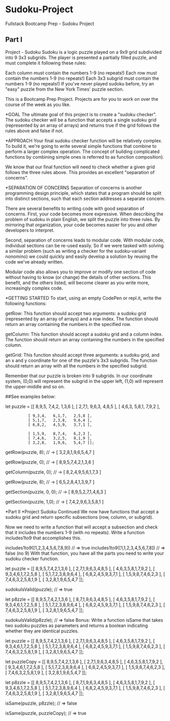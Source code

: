 # Sudoku-Project
Fullstack Bootcamp Prep - Sudoku Project

## Part I
Project - Sudoku
Sudoku is a logic puzzle played on a 9x9 grid subdivided into 9 3x3 subgrids. The player is presented a partially filled puzzle, and must complete it following these rules:

Each column must contain the numbers 1-9 (no repeats!)
Each row must contain the numbers 1-9 (no repeats!)
Each 3x3 subgrid must contain the numbers 1-9 (no repeats!)
If you've never played sudoku before, try an "easy" puzzle from the New York Times' puzzle section.

This is a Bootcamp Prep Project. Projects are for you to work on over the course of the week as you like.

*GOAL
The ultimate goal of this project is to create a "sudoku checker". The sudoku checker will be a function that accepts a single sudoku grid (represented by an array of arrays) and returns true if the grid follows the rules above and false if not.

*APPROACH
Your final sudoku checker function will be relatively complex. To build it, we're going to write several simple functions that combine to perform a larger complex operation. The concept of building complicated functions by combining simple ones is referred to as function composition).

We know that our final function will need to check whether a given grid follows the three rules above. This provides an excellent "separation of concerns".

*SEPARATION OF CONCERNS
Separation of concerns is another programming design principle, which states that a program should be split into distinct sections, such that each section addresses a separate concern.

There are several benefits to writing code with good separation of concerns. First, your code becomes more expressive. When describing the problem of sudoku in plain English, we split the puzzle into three rules. By mirroring that organization, your code becomes easier for you and other developers to interpret.

Second, separation of concerns leads to modular code. With modular code, individual sections can be re-used easily. So if we were tasked with solving a similar problem (such as writing a checker for the sudoku-variant nonomino) we could quickly and easily develop a solution by reusing the code we've already written.

Modular code also allows you to improve or modify one section of code without having to know (or change) the details of other sections. This benefit, and the others listed, will become clearer as you write more, increasingly complex code.

*GETTING STARTED
To start, using an empty CodePen or repl.it, write the following functions:

getRow: This function should accept two arguments: a sudoku grid (represented by an array of arrays) and a row index. The function should return an array containing the numbers in the specified row.

getColumn: This function should accept a sudoku grid and a column index. The function should return an array containing the numbers in the specified column.

getGrid: This function should accept three arguments: a sudoku grid, and an x and y coordinate for one of the puzzle's 3x3 subgrids. The function should return an array with all the numbers in the specified subgrid.

Remember that our puzzle is broken into 9 subgrids. In our coordinate system, (0,0) will represent the subgrid in the upper left, (1,0) will represent the upper-middle and so on.

##See examples below:

let puzzle = [[ 8,9,5,   7,4,2,   1,3,6 ],
              [ 2,7,1,   9,6,3,   4,8,5 ],
              [ 4,6,3,   5,8,1,   7,9,2 ],

              [ 9,3,4,   6,1,7,   2,5,8 ],
              [ 5,1,7,   2,3,8,   9,6,4 ],
              [ 6,8,2,   4,5,9,   3,7,1 ],

              [ 1,5,9,   8,7,4,   6,2,3 ],
              [ 7,4,6,   3,2,5,   8,1,9 ],
              [ 3,2,8,   1,9,6,   5,4,7 ]];


getRow(puzzle, 8);
// -> [ 3,2,8,1,9,6,5,4,7 ]

getRow(puzzle, 0);
// -> [ 8,9,5,7,4,2,1,3,6 ]

getColumn(puzzle, 0);
// -> [ 8,2,4,9,5,6,1,7,3 ]

getRow(puzzle, 8);
// -> [ 6,5,2,8,4,1,3,9,7 ]

getSection(puzzle, 0, 0);
// -> [ 8,9,5,2,7,1,4,6,3 ]

getSection(puzzle, 1,0);
// -> [ 7,4,2,9,6,3,5,8,1 ]


*Part II
*Project Sudoku Continued
We now have functions that accept a sudoku grid and return specific subsections (row, column, or subgrid).

Now we need to write a function that will accept a subsection and check that it includes the numbers 1-9 (with no repeats). Write a function includes1to9 that accomplishes this.

includes1to9([1,2,3,4,5,6,7,8,9]) // => true
includes1to9([1,1,2,3,4,5,6,7,8]) // => false (no 9)
With that function, you have all the parts you need to write your sudoku checker function.

let puzzle = [[ 8,9,5,7,4,2,1,3,6 ],
              [ 2,7,1,9,6,3,4,8,5 ],
              [ 4,6,3,5,8,1,7,9,2 ],
              [ 9,3,4,6,1,7,2,5,8 ],
              [ 5,1,7,2,3,8,9,6,4 ],
              [ 6,8,2,4,5,9,3,7,1 ],
              [ 1,5,9,8,7,4,6,2,3 ],
              [ 7,4,6,3,2,5,8,1,9 ],
              [ 3,2,8,1,9,6,5,4,7 ]];

sudokuIsValid(puzzle);
// => true

let p8zzle = [[ 8,9,5,7,4,2,1,3,6 ],
              [ 8,7,1,9,6,3,4,8,5 ],
              [ 4,6,3,5,8,1,7,9,2 ],
              [ 9,3,4,6,1,7,2,5,8 ],
              [ 5,1,7,2,3,8,9,6,4 ],
              [ 6,8,2,4,5,9,3,7,1 ],
              [ 1,5,9,8,7,4,6,2,3 ],
              [ 7,4,6,3,2,5,8,1,9 ],
              [ 3,2,8,1,9,6,5,4,7 ]];

sudokuIsValid(p8zzle);
// => false
Bonus: Write a function isSame that takes two sudoku puzzles as parameters and returns a boolean indicating whether they are identical puzzles.

let puzzle = [[ 8,9,5,7,4,2,1,3,6 ],
              [ 2,7,1,9,6,3,4,8,5 ],
              [ 4,6,3,5,8,1,7,9,2 ],
              [ 9,3,4,6,1,7,2,5,8 ],
              [ 5,1,7,2,3,8,9,6,4 ],
              [ 6,8,2,4,5,9,3,7,1 ],
              [ 1,5,9,8,7,4,6,2,3 ],
              [ 7,4,6,3,2,5,8,1,9 ],
              [ 3,2,8,1,9,6,5,4,7 ]];

let puzzleCopy = [[ 8,9,5,7,4,2,1,3,6 ],
                  [ 2,7,1,9,6,3,4,8,5 ],
                  [ 4,6,3,5,8,1,7,9,2 ],
                  [ 9,3,4,6,1,7,2,5,8 ],
                  [ 5,1,7,2,3,8,9,6,4 ],
                  [ 6,8,2,4,5,9,3,7,1 ],
                  [ 1,5,9,8,7,4,6,2,3 ],
                  [ 7,4,6,3,2,5,8,1,9 ],
                  [ 3,2,8,1,9,6,5,4,7 ]];

let p8zzle = [[ 8,9,5,7,4,2,1,3,6 ],
              [ 8,7,1,9,6,3,4,8,5 ],
              [ 4,6,3,5,8,1,7,9,2 ],
              [ 9,3,4,6,1,7,2,5,8 ],
              [ 5,1,7,2,3,8,9,6,4 ],
              [ 6,8,2,4,5,9,3,7,1 ],
              [ 1,5,9,8,7,4,6,2,3 ],
              [ 7,4,6,3,2,5,8,1,9 ],
              [ 3,2,8,1,9,6,5,4,7 ]];

isSame(puzzle, p8zzle);
// => false

isSame(puzzle, puzzleCopy);
// => true
